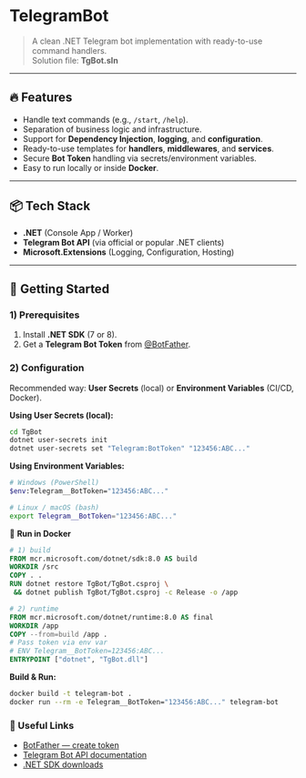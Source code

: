 # TelegramBot

> A clean .NET Telegram bot implementation with ready-to-use command handlers.  
Solution file: **TgBot.sln**

---

## 🔥 Features
- Handle text commands (e.g., `/start`, `/help`).
- Separation of business logic and infrastructure.
- Support for **Dependency Injection**, **logging**, and **configuration**.
- Ready-to-use templates for **handlers**, **middlewares**, and **services**.
- Secure **Bot Token** handling via secrets/environment variables.
- Easy to run locally or inside **Docker**.

---

## 📦 Tech Stack
- **.NET** (Console App / Worker)
- **Telegram Bot API** (via official or popular .NET clients)
- **Microsoft.Extensions** (Logging, Configuration, Hosting)

---

## 🚀 Getting Started

### 1) Prerequisites
1. Install **.NET SDK** (7 or 8).
2. Get a **Telegram Bot Token** from [@BotFather](https://t.me/BotFather).

### 2) Configuration
Recommended way: **User Secrets** (local) or **Environment Variables** (CI/CD, Docker).

**Using User Secrets (local):**
```bash
cd TgBot
dotnet user-secrets init
dotnet user-secrets set "Telegram:BotToken" "123456:ABC..."
```

**Using Environment Variables:**
```bash
# Windows (PowerShell)
$env:Telegram__BotToken="123456:ABC..."

# Linux / macOS (bash)
export Telegram__BotToken="123456:ABC..."
```

🐳 **Run in Docker**
```dockerfile
# 1) build
FROM mcr.microsoft.com/dotnet/sdk:8.0 AS build
WORKDIR /src
COPY . .
RUN dotnet restore TgBot/TgBot.csproj \
 && dotnet publish TgBot/TgBot.csproj -c Release -o /app

# 2) runtime
FROM mcr.microsoft.com/dotnet/runtime:8.0 AS final
WORKDIR /app
COPY --from=build /app .
# Pass token via env var
# ENV Telegram__BotToken=123456:ABC...
ENTRYPOINT ["dotnet", "TgBot.dll"]
```
**Build & Run:**
```bash
docker build -t telegram-bot .
docker run --rm -e Telegram__BotToken="123456:ABC..." telegram-bot
```

### 🧷 Useful Links
- [BotFather — create token](https://t.me/BotFather)  
- [Telegram Bot API documentation](https://core.telegram.org/bots/api)  
- [.NET SDK downloads](https://dotnet.microsoft.com/download)
